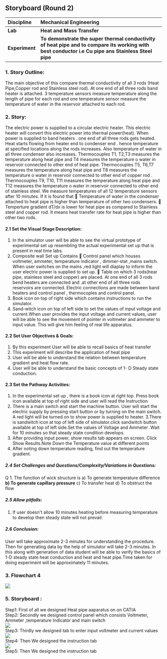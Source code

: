 ## Storyboard (Round 2)

<b>Discipline | <b>Mechanical Engineering
:--|:--|
<b> Lab | <b> Heat and Mass Transfer
<b> Experiment|     <b> To demonstrate the super thermal conductivity of heat pipe and to compare its working with best conductor i.e Cu pipe ans Stainless Steel pipe

### 1. Story Outline:
The main objective of this compare thermal conductivity of all 3 rods (Heat Pipe,Copper rod and Stainless steel rod). At one end of all three rods band heater is attached. 3 temperature sensors measure temperature along the length of pipe for each rod and one temperature sensor measure the temperature of water in the reservoir attached to each rod.  
### 2. Story:

The electric power is supplied to a circular electric heater. This electric heater will convert this electric power into thermal power(heat). When power is supplied to band heaters . one end of all three rods gets heated. Heat starts flowing from heater end to condenser end . hence temperature at specified locations along the rods increases. Also temperature of water in all three condenser also increases. Thermocouples T1, T2,T3 measures the temperature along heat pipe and T4 measures the temperature o water in reservoir connected to other end of heat pipe. Thermocouples T5, T6,T7  measures the temperature along heat pipe and T8 measures the temperature o water in reservoir connected to other end of  copper rod . Thermocouples T9, T10, T11 measures the temperature along heat pipe and T12 measures the temperature o water in reservoir connected to other end of stainless steel. We measure temperatures of all 12 temperature sensors after 10 minutes. If it is found that 
	Temperature of water in the condenser attached to heat pipe is higher than temperature of other two condensers.
	Temperture gradient dT/dx is lower for heat pipe as compared to Stainless steel and copper rod.
It means heat transfer rate for heat pipe is higher than other two rods.

#### 2.1 Set the Visual Stage Description:
1. In the simulator user will be able to see the virtual prototype of experimental set up resembling the actual experimental set up that is present in real time labs.
2. Composite wall Set up Contains 
	Control panel which houses voltmeter, ammeter, temperature indicator , dimmer-stat ,mains switch. When user switches on the mains ,red light will diaplay to inform the user electric power is supplied to set up.
	Table on which 3 rods(hear pipe, stainless steel and copper) are placed. At one end of all 3 rods bend heaters are connected and .at other end of all three rods reservoirs are connected. Electric connections are made between band heaters and control panel , thermocoples and control panel.
3.	Book icon on top of right side which contains instructions to run the simulator.
4.	Sand-witch icon on top of left side to set the values of input voltage and current.When user provides the input voltage and current values, user will be able to see the movement of pointer in voltmeter and ammeter to input value. This will give him feeling of real life apparatus.


#### 2.2 Set User Objectives & Goals:
1.	By this experiment User will be able to recall basics of heat transfer
2.	This experiment will describe the application of heat pipe
3.	User will be able to understand the relation between temperature gradient and heat flow rate.
4.	User will be able to understand the basic concepts of 1- D Steady state conduction.


#### 2.3 Set the Pathway Activities:
1.  In the experimental set up , there is a book icon at right top. Press book icon available at top of right side and user will read the Instruction
2. There is a main switch and start the machine button. User will start the electric supply by pressing start button or by turning on the main switch. A red light will be turned on to show power is supplied to heater.
3.There is sandwitch icon at top of left side of simulator.click sandwitch button available at top of left side.Set the values of Voltage and Ammeter .Wait for 10 minutes so that steady state condition develops.
4. After providing input power, show results tab appears on screen. Click Show Results.Note Down the Temperature value at different points
5. After noting down temperature reading, find out the temperature gradient.

##### 2.4 Set Challenges and Questions/Complexity/Variations in Questions:
Q 1. The function of wick structure is
a) To generate temperature difference
<b>b) To generate capillary pressure</b>
c) To transfer heat
d) To obstruct the flow
##### 2.5 Allow pitfalls:
1.	If user doesn't allow 10 minutes heating before measuring temperature to develop then steady state will not prevail.
##### 2.6 Conclusion:
User will take approximate 2-3 minutes for understanding the procedure. Then for generating data by the help of simulator will take 2-3 minutes. In this along with generation of data student will be able to verify the basics of 1-D steady state heat conduction and heat and heat pipe.Time taken for doing experiment will be approximately 11 minutes.

### 3. Flowchart 4
<img src="https://postimg.cc/VrPPFd1G"><br>

### 5. Storyboard :
Step1: First of all we designed Heat pipe aaparatus on  on CATIA<br>
Step2: Secondly we designed control panel which consists Voltmeter, Ammeter ,temperature Indicator and main switch<br>
<img src="https://ibb.co/LrbCmWz"><br>
Step3: Thirdly we designed tab to enter input voltmeter and current values<br>
<img src="https://ibb.co/4WnBHcj"><br>
Step4: Then We designed the instruction tab<br>
<img src="https://ibb.co/CbQNV6K"><br>
Step5: Then We designed the instruction tab<br>
